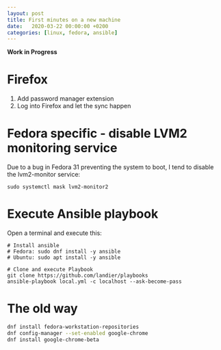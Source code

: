 ```yaml
---
layout: post
title: First minutes on a new machine
date:   2020-03-22 00:00:00 +0200
categories: [linux, fedora, ansible]
---
```


__Work in Progress__

# Firefox
1. Add password manager extension
2. Log into Firefox and let the sync happen

# Fedora specific - disable LVM2 monitoring service
Due to a bug in Fedora 31 preventing the system to boot, I tend to disable the lvm2-monitor service:
```
sudo systemctl mask lvm2-monitor2
```

# Execute Ansible playbook
Open a terminal and execute this:

```
# Install ansible
# Fedora: sudo dnf install -y ansible
# Ubuntu: sudo apt install -y ansible

# Clone and execute Playbook
git clone https://github.com/landier/playbooks
ansible-playbook local.yml -c localhost --ask-become-pass
```

# The old way

```bash
dnf install fedora-workstation-repositories
dnf config-manager --set-enabled google-chrome
dnf install google-chrome-beta
```
